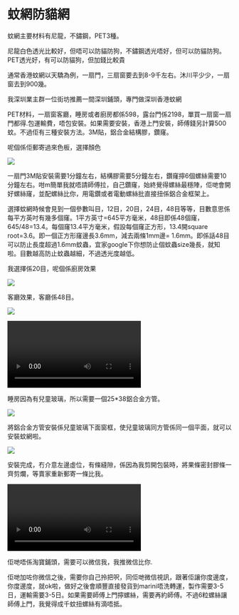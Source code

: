 # 蚊網防貓網

蚊網主要材料有尼龍，不鏽鋼，PET3種。

尼龍白色透光比較好，但唔可以防貓防狗，不鏽鋼透光唔好，但可以防貓防狗。PET透光好，有可以防貓狗，但加錢比較貴

通常香港蚊網以天驕為例，一扇門，三扇窗要去到8-9千左右。沐川平少少，一扇窗去到900幾。

我深圳業主群一位街坊推薦一間深圳鋪頭，專門做深圳香港蚊網

PET材料，一扇窗客廳，睡房或者廚房都係598，露台門係2198，單買一扇窗一扇門都得.包運輸費，唔包安裝。如果需要安裝，香港上門安裝，師傅錢另計算500蚊。不過佢有三種安裝方法。3M貼，鋁合金結構膠，鑽窿。

呢個係佢郵寄過來色板，選擇顏色

![](../images/mosquito/0.png)

一扇門3M貼安裝需要1分鐘左右，結構膠需要5分鐘左右，鑽窿擰6個螺絲需要10分鐘左右。咁m簡單我就唔請師傅拉，自己鑽窿，始終覺得螺絲最穩陣，佢哋會開好螺絲窿，並配螺絲比你，用電鑽或者電動螺絲批直接扭係鋁合金框架上。

選擇蚊網時候會見到一個參數叫目，12目，20目，24目，48目等等，目數意思係每平方英吋有幾多個窿。1平方英寸=645平方毫米，48目即係48個窿，645/48=13.4。每個窿13.4平方毫米，假設每個窿正方形，13.4開square root=3.6。即一個正方形窿邊長3.6mm，減去兩條1mm邊= 1.6mm。即係話48目可以防止長度超過1.6mm蚊蟲，宜家google下你想防止個蚊蟲size幾長，就知啦。目數越高防止蚊蟲越細，不過透光度越低。

我選擇係20目，呢個係廚房效果

![](../images/mosquito/1.png)

客廳效果，客廳係48目。

![](../images/mosquito/2.png)

<video src="https://sigmaxy.github.io/decoration/images/mosquito/2-1.mp4" controls="controls"></video>

睡房因為有兒童玻璃，所以需要一個25*38鋁合金方管。

![](../images/mosquito/3.png)

將鋁合金方管安裝係兒童玻璃下面窗框，使兒童玻璃同方管係同一個平面，就可以安裝蚊網啦。

![](../images/mosquito/4.png)

安裝完成，冇介意左邊虛位，有條縫隙，係因為我剪開包裝時，將果條密封膠條一齊剪爛，等賣家重新郵寄一條比我。

<video src="https://sigmaxy.github.io/decoration/images/mosquito/4-1.mp4" controls="controls"></video>

佢哋唔係淘寶鋪頭，需要可以微信我，我推微信比你.

佢哋加咗你微信之後，需要你自己拎把呎，同佢哋微信視訊，跟著佢讓你度邊度，你度邊度，就ok啦，做好之後會順豐直接發貨到marini唔洗轉運，製作需要3-5日，運輸需要3-5日。如果需要師傅上門擰螺絲，需要再約師傅。不過6粒螺絲讓師傅上門，我覺得成千蚊扭螺絲有滴唔抵。

